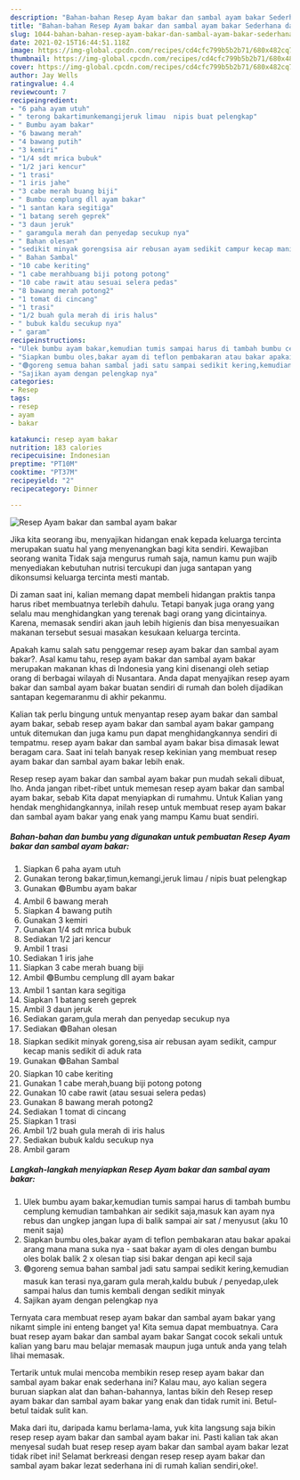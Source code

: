 ```yaml
---
description: "Bahan-bahan Resep Ayam bakar dan sambal ayam bakar Sederhana dan Mudah Dibuat"
title: "Bahan-bahan Resep Ayam bakar dan sambal ayam bakar Sederhana dan Mudah Dibuat"
slug: 1044-bahan-bahan-resep-ayam-bakar-dan-sambal-ayam-bakar-sederhana-dan-mudah-dibuat
date: 2021-02-15T16:44:51.118Z
image: https://img-global.cpcdn.com/recipes/cd4cfc799b5b2b71/680x482cq70/resep-ayam-bakar-dan-sambal-ayam-bakar-foto-resep-utama.jpg
thumbnail: https://img-global.cpcdn.com/recipes/cd4cfc799b5b2b71/680x482cq70/resep-ayam-bakar-dan-sambal-ayam-bakar-foto-resep-utama.jpg
cover: https://img-global.cpcdn.com/recipes/cd4cfc799b5b2b71/680x482cq70/resep-ayam-bakar-dan-sambal-ayam-bakar-foto-resep-utama.jpg
author: Jay Wells
ratingvalue: 4.4
reviewcount: 7
recipeingredient:
- "6 paha ayam utuh"
- " terong bakartimunkemangijeruk limau  nipis buat pelengkap"
- " Bumbu ayam bakar"
- "6 bawang merah"
- "4 bawang putih"
- "3 kemiri"
- "1/4 sdt mrica bubuk"
- "1/2 jari kencur"
- "1 trasi"
- "1 iris jahe"
- "3 cabe merah buang biji"
- " Bumbu cemplung dll ayam bakar"
- "1 santan kara segitiga"
- "1 batang sereh geprek"
- "3 daun jeruk"
- " garamgula merah dan penyedap secukup nya"
- " Bahan olesan"
- "sedikit minyak gorengsisa air rebusan ayam sedikit campur kecap manis sedikit di aduk rata"
- " Bahan Sambal"
- "10 cabe keriting"
- "1 cabe merahbuang biji potong potong"
- "10 cabe rawit atau sesuai selera pedas"
- "8 bawang merah potong2"
- "1 tomat di cincang"
- "1 trasi"
- "1/2 buah gula merah di iris halus"
- " bubuk kaldu secukup nya"
- " garam"
recipeinstructions:
- "Ulek bumbu ayam bakar,kemudian tumis sampai harus di tambah bumbu cemplung kemudian tambahkan air sedikit saja,masuk kan ayam nya rebus dan ungkep jangan lupa di balik sampai air sat / menyusut (aku 10 menit saja)"
- "Siapkan bumbu oles,bakar ayam di teflon pembakaran atau bakar apakai arang mana mana suka nya  saat bakar ayam di oles dengan bumbu oles bolak balik 2 x olesan tiap sisi bakar dengan api kecil saja"
- "🟢goreng semua bahan sambal jadi satu sampai sedikit kering,kemudian masuk kan terasi nya,garam gula merah,kaldu bubuk / penyedap,ulek sampai halus dan tumis kembali dengan sedikit minyak"
- "Sajikan ayam dengan pelengkap nya"
categories:
- Resep
tags:
- resep
- ayam
- bakar

katakunci: resep ayam bakar 
nutrition: 183 calories
recipecuisine: Indonesian
preptime: "PT10M"
cooktime: "PT37M"
recipeyield: "2"
recipecategory: Dinner

---
```



![Resep Ayam bakar dan sambal ayam bakar](https://img-global.cpcdn.com/recipes/cd4cfc799b5b2b71/680x482cq70/resep-ayam-bakar-dan-sambal-ayam-bakar-foto-resep-utama.jpg)

Jika kita seorang ibu, menyajikan hidangan enak kepada keluarga tercinta merupakan suatu hal yang menyenangkan bagi kita sendiri. Kewajiban seorang  wanita Tidak saja mengurus rumah saja, namun kamu pun wajib menyediakan kebutuhan nutrisi tercukupi dan juga santapan yang dikonsumsi keluarga tercinta mesti mantab.

Di zaman  saat ini, kalian memang dapat membeli hidangan praktis tanpa harus ribet membuatnya terlebih dahulu. Tetapi banyak juga orang yang selalu mau menghidangkan yang terenak bagi orang yang dicintainya. Karena, memasak sendiri akan jauh lebih higienis dan bisa menyesuaikan makanan tersebut sesuai masakan kesukaan keluarga tercinta. 



Apakah kamu salah satu penggemar resep ayam bakar dan sambal ayam bakar?. Asal kamu tahu, resep ayam bakar dan sambal ayam bakar merupakan makanan khas di Indonesia yang kini disenangi oleh setiap orang di berbagai wilayah di Nusantara. Anda dapat menyajikan resep ayam bakar dan sambal ayam bakar buatan sendiri di rumah dan boleh dijadikan santapan kegemaranmu di akhir pekanmu.

Kalian tak perlu bingung untuk menyantap resep ayam bakar dan sambal ayam bakar, sebab resep ayam bakar dan sambal ayam bakar gampang untuk ditemukan dan juga kamu pun dapat menghidangkannya sendiri di tempatmu. resep ayam bakar dan sambal ayam bakar bisa dimasak lewat beragam cara. Saat ini telah banyak resep kekinian yang membuat resep ayam bakar dan sambal ayam bakar lebih enak.

Resep resep ayam bakar dan sambal ayam bakar pun mudah sekali dibuat, lho. Anda jangan ribet-ribet untuk memesan resep ayam bakar dan sambal ayam bakar, sebab Kita dapat menyiapkan di rumahmu. Untuk Kalian yang hendak menghidangkannya, inilah resep untuk membuat resep ayam bakar dan sambal ayam bakar yang enak yang mampu Kamu buat sendiri.

<!--inarticleads1-->

##### Bahan-bahan dan bumbu yang digunakan untuk pembuatan Resep Ayam bakar dan sambal ayam bakar:

1. Siapkan 6 paha ayam utuh
1. Gunakan  terong bakar,timun,kemangi,jeruk limau / nipis buat pelengkap
1. Gunakan  🟢Bumbu ayam bakar
1. Ambil 6 bawang merah
1. Siapkan 4 bawang putih
1. Gunakan 3 kemiri
1. Gunakan 1/4 sdt mrica bubuk
1. Sediakan 1/2 jari kencur
1. Ambil 1 trasi
1. Sediakan 1 iris jahe
1. Siapkan 3 cabe merah buang biji
1. Ambil  🟢Bumbu cemplung dll ayam bakar
1. Ambil 1 santan kara segitiga
1. Siapkan 1 batang sereh geprek
1. Ambil 3 daun jeruk
1. Sediakan  garam,gula merah dan penyedap secukup nya
1. Sediakan  🟢Bahan olesan
1. Siapkan sedikit minyak goreng,sisa air rebusan ayam sedikit, campur kecap manis sedikit di aduk rata
1. Gunakan  🟢Bahan Sambal
1. Siapkan 10 cabe keriting
1. Gunakan 1 cabe merah,buang biji potong potong
1. Gunakan 10 cabe rawit (atau sesuai selera pedas)
1. Gunakan 8 bawang merah potong2
1. Sediakan 1 tomat di cincang
1. Siapkan 1 trasi
1. Ambil 1/2 buah gula merah di iris halus
1. Sediakan  bubuk kaldu secukup nya
1. Ambil  garam




<!--inarticleads2-->

##### Langkah-langkah menyiapkan Resep Ayam bakar dan sambal ayam bakar:

1. Ulek bumbu ayam bakar,kemudian tumis sampai harus di tambah bumbu cemplung kemudian tambahkan air sedikit saja,masuk kan ayam nya rebus dan ungkep jangan lupa di balik sampai air sat / menyusut (aku 10 menit saja)
1. Siapkan bumbu oles,bakar ayam di teflon pembakaran atau bakar apakai arang mana mana suka nya  - saat bakar ayam di oles dengan bumbu oles bolak balik 2 x olesan tiap sisi bakar dengan api kecil saja
1. 🟢goreng semua bahan sambal jadi satu sampai sedikit kering,kemudian masuk kan terasi nya,garam gula merah,kaldu bubuk / penyedap,ulek sampai halus dan tumis kembali dengan sedikit minyak
1. Sajikan ayam dengan pelengkap nya




Ternyata cara membuat resep ayam bakar dan sambal ayam bakar yang nikamt simple ini enteng banget ya! Kita semua dapat membuatnya. Cara buat resep ayam bakar dan sambal ayam bakar Sangat cocok sekali untuk kalian yang baru mau belajar memasak maupun juga untuk anda yang telah lihai memasak.

Tertarik untuk mulai mencoba membikin resep resep ayam bakar dan sambal ayam bakar enak sederhana ini? Kalau mau, ayo kalian segera buruan siapkan alat dan bahan-bahannya, lantas bikin deh Resep resep ayam bakar dan sambal ayam bakar yang enak dan tidak rumit ini. Betul-betul taidak sulit kan. 

Maka dari itu, daripada kamu berlama-lama, yuk kita langsung saja bikin resep resep ayam bakar dan sambal ayam bakar ini. Pasti kalian tak akan menyesal sudah buat resep resep ayam bakar dan sambal ayam bakar lezat tidak ribet ini! Selamat berkreasi dengan resep resep ayam bakar dan sambal ayam bakar lezat sederhana ini di rumah kalian sendiri,oke!.

